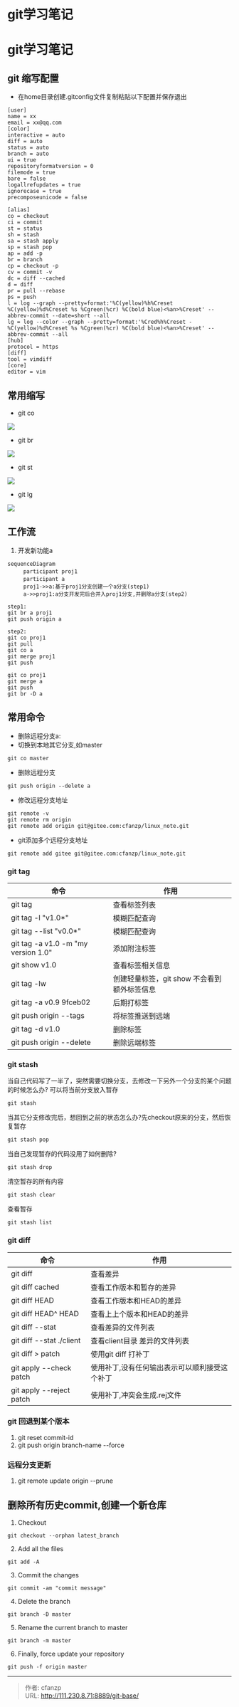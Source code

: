 # git学习笔记


# git学习笔记
## git 缩写配置
- 在home目录创建.gitconfig文件复制粘贴以下配置并保存退出

```
[user]
name = xx
email = xx@qq.com
[color]
interactive = auto
diff = auto
status = auto
branch = auto
ui = true
repositoryformatversion = 0
filemode = true
bare = false
logallrefupdates = true
ignorecase = true
precomposeunicode = false

[alias]
co = checkout
ci = commit
st = status
sh = stash
sa = stash apply
sp = stash pop
ap = add -p
br = branch
cp = checkout -p
cv = commit -v
dc = diff --cached
d = diff
pr = pull --rebase
ps = push
l = log --graph --pretty=format:'%C(yellow)%h%Creset %C(yellow)%d%Creset %s %Cgreen(%cr) %C(bold blue)<%an>%Creset' --abbrev-commit --date=short --all
lg = log --color --graph --pretty=format:'%Cred%h%Creset -%C(yellow)%d%Creset %s %Cgreen(%cr) %C(bold blue)<%an>%Creset' --abbrev-commit --all
[hub]
protocol = https
[diff]
tool = vimdiff
[core]
editor = vim
```

## 常用缩写
- git co

![](/images/blog/devtools/git/git_co.png)

- git br

![](/images/blog/devtools/git/git_br.png)

- git st

![](/images/blog/devtools/git/git_st.png)

- git lg

![](/images/blog/devtools/git/git_lg.png)

## 工作流
1. 开发新功能a
```mermaid
sequenceDiagram
　　　participant proj1
　　　participant a
　　　proj1->>a:基于proj1分支创建一个a分支(step1)
　　　a->>proj1:a分支开发完后合并入proj1分支,并删除a分支(step2)
```

```
step1:
git br a proj1
git push origin a

step2:
git co proj1
git pull
git co a
git merge proj1
git push

git co proj1
git merge a
git push
git br -D a
```

## 常用命令
- 删除远程分支a:
- 切换到本地其它分支,如master
```
git co master
```
- 删除远程分支
```
git push origin --delete a
```

- 修改远程分支地址
```
git remote -v
git remote rm origin
git remote add origin git@gitee.com:cfanzp/linux_note.git
```
- git添加多个远程分支地址
```
git remote add gitee git@gitee.com:cfanzp/linux_note.git
```
### git tag
命令                                | 作用
--                                  | --
git tag                             | 查看标签列表
git tag -l "v1.0*"                  | 模糊匹配查询
git tag --list "v0.0*"              | 模糊匹配查询
git tag -a v1.0 -m "my version 1.0" | 添加附注标签
git show v1.0                       | 查看标签相关信息
git tag -lw                         | 创建轻量标签，git show 不会看到额外标签信息
git tag -a v0.9 9fceb02             | 后期打标签
git push origin --tags              | 将标签推送到远端
git tag -d v1.0                     | 删除标签
git push origin --delete <tagname>  | 删除远端标签

### git stash
当自己代码写了一半了，突然需要切换分支，去修改一下另外一个分支的某个问题的时候怎么办?
可以将当前分支放入暂存
```
git stash
```

当其它分支修改完后，想回到之前的状态怎么办?先checkout原来的分支，然后恢复暂存
```
git stash pop
```

当自己发现暂存的代码没用了如何删除?
```
git stash drop
```

清空暂存的所有内容
```
git stash clear
```

查看暂存
```
git stash list
```

### git diff
命令                     | 作用
--                       | --
git diff                 | 查看差异
git diff cached          | 查看工作版本和暂存的差异
git diff HEAD            | 查看工作版本和HEAD的差异
git diff HEAD^ HEAD      | 查看上上个版本和HEAD的差异
git diff --stat          | 查看差异的文件列表
git diff --stat ./client | 查看client目录 差异的文件列表
git diff > patch         | 使用git diff 打补丁
git apply --check patch  | 使用补丁,没有任何输出表示可以顺利接受这个补丁
git apply --reject patch | 使用补丁,冲突会生成.rej文件

### git 回退到某个版本
1. git reset commit-id
2. git push origin branch-name --force


### 远程分支更新
1. git remote update origin --prune
## 删除所有历史commit,创建一个新仓库
1. Checkout
```
git checkout --orphan latest_branch
```

2. Add all the files
```
git add -A
```

3. Commit the changes
```
git commit -am "commit message"
```

4. Delete the branch
```
git branch -D master
```

5. Rename the current branch to master
```
git branch -m master
```

6. Finally, force update your repository
```
git push -f origin master
```




---

> 作者: cfanzp  
> URL: http://111.230.8.71:8889/git-base/  

